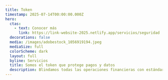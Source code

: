 ```yaml
---
title: Token
timestamp: 2025-07-14T00:00:00.000Z
hero:
  ctas:
    - text: Conocer más
      link: https://link-website-2025.netlify.app/servicios/seguridad
  decorations: false
  media: /images/adobestock_1056919194.jpeg
  mediaSize: full
  colorScheme: dark
  layout: full
  byline: Servicios
  title: Somos el token que protege pagos y datos
  description: Blindamos todas las operaciones financieras con estándares globales.
---
```

